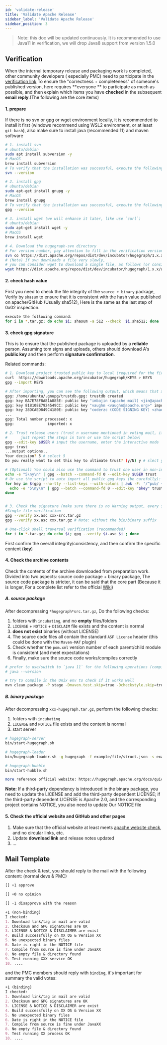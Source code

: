 ```yaml
---
id: 'validate-release'
title: 'Validate Apache Release'
sidebar_label: 'Validate Apache Release'
sidebar_position: 3
---
```


> Note: this doc will be updated continuously.
> It is recommended to use Java11 in verification, we will drop Java8 support from version 1.5.0

## Verification

When the internal temporary release and packaging work is completed, other community developers (
especially PMC) need to participate in the [verification link](https://cwiki.apache.org/confluence/display/INCUBATOR/Incubator+Release+Checklist)
To ensure the "correctness + completeness" of someone's published version, here requires **everyone
** to participate as much as possible, and then explain which items you have **checked** in the
subsequent **email reply**.(The following are the core items)

#### 1. prepare

If there is no svn or gpg or wget environment locally, it is recommended to install it first 
(windows recommend using WSL2 environment, or at least `git-bash`), also make sure to install java 
(recommended 11) and maven software

```bash
# 1. install svn
# ubuntu/debian
sudo apt install subversion -y
# MacOS
brew install subversion
# To verify that the installation was successful, execute the following command:
svn --version

# 2. install gpg
# ubuntu/debian
sudo apt-get install gnupg -y
# MacOS
brew install gnupg
# To verify that the installation was successful, execute the following command:
gpg --version

# 3. install wget (we will enhance it later, like use `curl`)
# ubuntu/debian
sudo apt-get install wget -y
# MacOS
brew install wget

# 4. Download the hugegraph-svn directory 
# For version number, pay attention to fill in the verification version
svn co https://dist.apache.org/repos/dist/dev/incubator/hugegraph/1.x.x/
# (Note) If svn downloads a file very slowly, 
# you can consider wget to download a single file, as follows (or consider using a proxy)
wget https://dist.apache.org/repos/dist/dev/incubator/hugegraph/1.x.x/apache-hugegraph-toolchain-incubating-1.x.x.tar.gz
```

#### 2. check hash value

First you need to check the file integrity of the `source + binary` package, Verify by `shasum` to
ensure that it is consistent with the hash value published on apache/GitHub (Usually sha512), Here
is the same as the last step of 0x02 inspection.

```bash
execute the following command:
for i in *.tar.gz; do echo $i; shasum -a 512 --check  $i.sha512; done
```

#### 3. check gpg signature

This is to ensure that the published package is uploaded by a **reliable** person.
Assuming tom signs and uploads,
others should download A's **public key** and then perform **signature
confirmation**.

Related commands:

```bash
# 1. Download project trusted public key to local (required for the first time) & import
curl  https://downloads.apache.org/incubator/hugegraph/KEYS > KEYS
gpg --import KEYS

# After importing, you can see the following output, which means that x user public keys have been imported
gpg: /home/ubuntu/.gnupg/trustdb.gpg: trustdb created
gpg: key BA7E78F8A81A885E: public key "imbajin (apache mail) <jin@apache.org>" imported
gpg: key 818108E7924549CC: public key "vaughn <vaughn@apache.org>" imported
gpg: key 28DCAED849C4180E: public key "coderzc (CODE SIGNING KEY) <zhaocong@apache.org>" imported
...
gpg: Total number processed: x
gpg:               imported: x

# 2. Trust release users (trust n username mentioned in voting mail, if more than one user, 
#      just repeat the steps in turn or use the script below)
gpg --edit-key $USER # input the username, enter the interactive mode
gpg> trust
...output options..
Your decision? 5 # select 5
Do you really want to set this key to ultimate trust? (y/N) y # slect y, then q quits trusting the next user

# (Optional) You could also use the command to trust one user in non-interactive mode:
echo -e "5\ny\n" | gpg --batch --command-fd 0 --edit-key $USER trust
# Or use the script to auto import all public gpg keys (be carefully):
for key in $(gpg --no-tty --list-keys --with-colons | awk -F: '/^pub/ {print $5}'); do
  echo -e "5\ny\n" | gpg --batch --command-fd 0 --edit-key "$key" trust
done


# 3. Check the signature (make sure there is no Warning output, every source/binary file prompts Good Signature)
#Single file verification
gpg --verify xx.asc xxx-src.tar.gz
gpg --verify xx.asc xxx.tar.gz # Note: without the bin/binary suffix

# One-click shell traversal verification (recommended)
for i in *.tar.gz; do echo $i; gpg --verify $i.asc $i ; done

```

First confirm the overall integrity/consistency, and then confirm the specific content (**key**)

#### 4. Check the archive contents

Check the contents of the archive downloaded from preparation work. Divided into two aspects: source code package + binary package, The source code package is stricter, it can be said that the core part (Because it is longer, For a complete list refer to
the official [Wiki](https://cwiki.apache.org/confluence/display/INCUBATOR/Incubator+Release+Checklist))

##### A. source package

After decompressing `*hugegraph*src.tar.gz`, Do the following checks:

1. folders with `incubating`, and no **empty** files/folders
2. `LICENSE` + `NOTICE` + `DISCLAIM` file exists and the content is normal
3. **does not exist** binaries (without LICENSE)
4. The source code files all contain the standard `ASF License` header (this could be done with
   the `Maven-MAT` plugin)
5. Check whether the `pom.xml` version number of each parent/child module is consistent (and meet
   expectations)
6. Finally, make sure the source code works/compiles correctly

```bash
# prefer to use/switch to `java 11` for the following operations (compiling/running) (Note: `Computer` only supports `java >= 11`)
# java --version

# try to compile in the Unix env to check if it works well
mvn clean package -P stage -Dmaven.test.skip=true -Dcheckstyle.skip=true
```

##### B. binary package

After decompressing `xxx-hugegraph.tar.gz`, perform the following checks:

1. folders with `incubating`
2. `LICENSE` and `NOTICE` file exists and the content is normal
3. start server

```bash
# hugegraph-server
bin/start-hugegraph.sh

# hugegraph-loader
bin/hugegraph-loader.sh -g hugegraph -f example/file/struct.json -s example/file/schema.groovy

# hugegraph-hubble
bin/start-hubble.sh

more reference official website: https://hugegraph.apache.org/docs/quickstart
```

**Note:** If a third-party dependency is introduced in the binary package, you need to update the
LICENSE and add the third-party dependent LICENSE; if the third-party dependent LICENSE is Apache
2.0, and the corresponding project contains NOTICE, you also need to update Our NOTICE file

#### 5. Check the official website and GitHub and other pages

1. Make sure that the official website at least meets [apache website check](https://whimsy.apache.org/pods/project/hugegraph),
   and no circular links, etc.
2. Update **download link** and release notes updated
3. ...

## Mail Template

After the check & test, you should reply to the mail with the following content: (normal devs & PMC)

```markdown
[] +1 approve

[] +0 no opinion

[] -1 disapprove with the reason
```

```markdown
+1 (non-binding)
I checked:
1. Download link/tag in mail are valid
2. Checksum and GPG signatures are OK
3. LICENSE & NOTICE & DISCLAIMER are exist
4. Build successfully on XX OS & Version XX
5. No unexpected binary files
6. Date is right in the NOTICE file
7. Compile from source is fine under JavaXX
8. No empty file & directory found
9. Test running XXX service OK
10. ....
```

and the PMC members should reply with `binding`, it's important for summary the valid votes:

```markdown
+1 (binding)
I checked:
1. Download link/tag in mail are valid
2. Checksum and GPG signatures are OK
3. LICENSE & NOTICE & DISCLAIMER are exist
4. Build successfully on XX OS & Version XX
5. No unexpected binary files
6. Date is right in the NOTICE file
7. Compile from source is fine under JavaXX
8. No empty file & directory found
9. Test running XX process OK
10. ....
```
